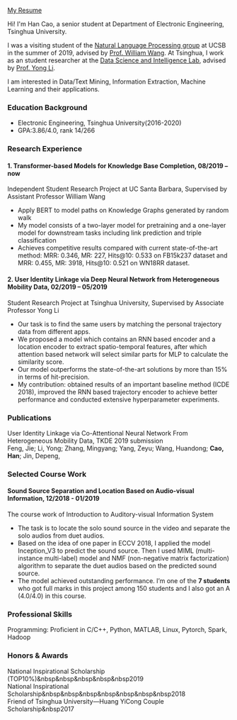 [My Resume](https://github.com/caoh18/caoh18.github.io/blob/master/CV_HanCao.pdf)

Hi! I'm Han Cao, a senior student at Department of Electronic Engineering, Tsinghua University.

I was a visiting student of the [Natural Language Processing group](http://nlp.cs.ucsb.edu/) at UCSB in the summer of 2019, advised by [Prof. William Wang](https://sites.cs.ucsb.edu/~william/). At Tsinghua, I work as an student researcher at the [Data Science and Intelligence Lab](http://fi.ee.tsinghua.edu.cn/), advised by [Prof. Yong Li](http://fi.ee.tsinghua.edu.cn/~liyong/).

I am interested in Data/Text Mining, Information Extraction, Machine Learning and their applications.

### Education Background
* Electronic Engineering, Tsinghua University(2016-2020)
* GPA:3.86/4.0, rank 14/266

### Research Experience
#### 1. Transformer-based Models for Knowledge Base Completion,       08/2019 – now
Independent Student Research Project at UC Santa Barbara, Supervised by Assistant Professor William Wang
* Apply BERT to model paths on Knowledge Graphs generated by random walk
* My model consists of a two-layer model for pretraining and a one-layer model for downstream tasks including link prediction and triple classification
* Achieves competitive results compared with current state-of-the-art method: MRR: 0.346, MR: 227, Hits@10: 0.533 on FB15k237 dataset and MRR: 0.455, MR: 3918, Hits@10: 0.521 on WN18RR dataset.

#### 2. User Identity Linkage via Deep Neural Network from Heterogeneous Mobility Data,     02/2019 – 05/2019  
Student Research Project at Tsinghua University, Supervised by Associate Professor Yong Li
* Our task is to find the same users by matching the personal trajectory data from different apps.
* We proposed a model which contains an RNN based encoder and a location encoder to extract spatio-temporal features, after which attention based network will select similar parts for MLP to calculate the similarity score.
* Our model outperforms the state-of-the-art solutions by more than 15% in terms of hit-precision.
* My contribution: obtained results of an important baseline method (ICDE 2018), improved the RNN based trajectory encoder to achieve better performance and conducted extensive hyperparameter experiments.

### Publications
User Identity Linkage via Co-Attentional Neural Network From Heterogeneous Mobility Data, TKDE 2019 submission  
Feng, Jie; Li, Yong; Zhang, Mingyang; Yang, Zeyu; Wang, Huandong; **Cao, Han**; Jin, Depeng, 

### Selected Course Work
#### Sound Source Separation and Location Based on Audio-visual Information,    12/2018 - 01/2019
The course work of Introduction to Auditory-visual Information System
* The task is to locate the solo sound source in the video and separate the solo audios from duet audios.
* Based on the idea of one paper in ECCV 2018, I applied the model Inception_V3 to predict the sound source. Then I used MIML (multi-instance multi-label) model and NMF (non-negative matrix factorization) algorithm to separate the duet audios based on the predicted sound source.
* The model achieved outstanding performance. I’m one of the **7 students** who got full marks in this project among 150 students and I also got an A (4.0/4.0) in this course.

### Professional Skills
Programming: Proficient in C/C++, Python, MATLAB, Linux, Pytorch, Spark, Hadoop

### Honors & Awards
National Inspirational Scholarship (TOP10%)&nbsp&nbsp&nbsp&nbsp&nbsp2019   
National Inspirational Scholarship&nbsp&nbsp&nbsp&nbsp&nbsp&nbsp&nbsp2018  
Friend of Tsinghua University—Huang YiCong Couple Scholarship&nbsp2017  



